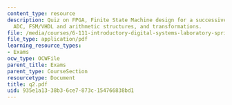 ```yaml
---
content_type: resource
description: Quiz on FPGA, Finite State Machine design for a successive approximation
  ADC, FSM/VHDL and arithmetic structures, and transformations.
file: /media/courses/6-111-introductory-digital-systems-laboratory-spring-2006/935e1a1338b36ce7873c154766838bd1_q2.pdf
file_type: application/pdf
learning_resource_types:
- Exams
ocw_type: OCWFile
parent_title: Exams
parent_type: CourseSection
resourcetype: Document
title: q2.pdf
uid: 935e1a13-38b3-6ce7-873c-154766838bd1
---
```

